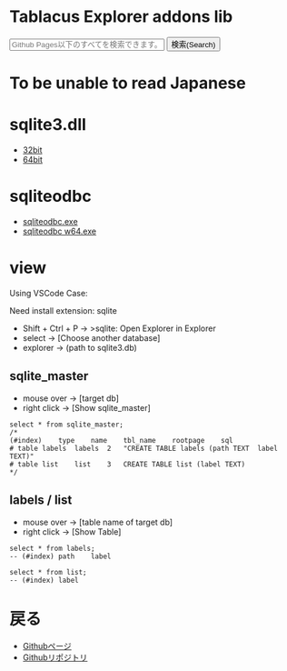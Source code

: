 # Tablacus Explorer addons lib
<form id="cse-search-box" action="http://google.com/cse">
<input type="hidden" name="cx" value="partner-pub-4313452092557553:7524370029"/>
<input type="hidden" name="ie" value="UTF-8"/>
<input type="text" name="q" size="31" placeholder="Github Pages以下のすべてを検索できます。">
<button type="submit" name="sa">検索(Search)</button>
</form>
<script type="text/javascript" src="http://www.google.com/cse/brand?form=cse-search-box&lang=ja"></script>

# To be unable to read Japanese
<div id="google_translate_element"></div><script type="text/javascript">
function googleTranslateElementInit() {
  new google.translate.TranslateElement({pageLanguage: 'ja', layout: google.translate.TranslateElement.InlineLayout.SIMPLE, gaTrack: true, gaId: 'UA-63549092-4'}, 'google_translate_element');
}
</script><script type="text/javascript" src="//translate.google.com/translate_a/element.js?cb=googleTranslateElementInit"></script>

# sqlite3.dll
- [32bit](https://www.sqlite.org/index.html)
- [64bit](https://www.sqlite.org/index.html)

# sqliteodbc
- [sqliteodbc.exe](http://www.ch-werner.de/sqliteodbc/)
- [sqliteodbc w64.exe](http://www.ch-werner.de/sqliteodbc/)

# view
Using VSCode Case:

Need install extension: sqlite

* Shift + Ctrl + P -> >sqlite: Open Explorer in Explorer
* select -> [Choose another database]
* explorer -> (path to sqlite3.db)
## sqlite_master
* mouse over -> [target db]
* right click -> [Show sqlite_master]
```
select * from sqlite_master;
/*
(#index)	type	name	tbl_name	rootpage	sql
# table	labels	labels	2	"CREATE TABLE labels (path TEXT	 label TEXT)"
# table	list	list	3	CREATE TABLE list (label TEXT)
*/
```

## labels / list
* mouse over -> [table name of target db]
* right click -> [Show Table]
```
select * from labels;
-- (#index)	path	label

select * from list;
-- (#index)	label
```

# 戻る
- [Githubページ](https://shimajima-eiji.github.io/WinSettings/TablacusExplorer)
- [Githubリポジトリ](https://github.com/shimajima-eiji/WinSettings/TablacusExplorer/addons_lib/)

<script async src="//pagead2.googlesyndication.com/pagead/js/adsbygoogle.js"></script>
<ins class="adsbygoogle" style="display:block" data-ad-client="ca-pub-4313452092557553" data-ad-slot="9310870936" data-ad-format="link" data-full-width-responsive="true"></ins>
<script>
(adsbygoogle = window.adsbygoogle || []).push({});
</script>
<script src="https://embed.small.chat/TCQBTUWTXGD0U00YLT.js" async></script>
<script async src="//pagead2.googlesyndication.com/pagead/js/adsbygoogle.js"></script>
<script>
(adsbygoogle = window.adsbygoogle || []).push({
  google_ad_client: "ca-pub-4313452092557553",
  enable_page_level_ads: true
});
</script>
